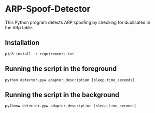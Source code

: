 # ARP-Spoof-Detector
This Python program detects ARP spoofing by checking for duplicated in the ARp table.

## Installation
```
pip3 install -r requirements.txt
```

## Running the script in the foreground
```
python detector.pyw adapter_description [sleep_time_seconds]
```

## Running the script in the background
```
pythonw detector.pyw adapter_description [sleep_time_seconds]
```
